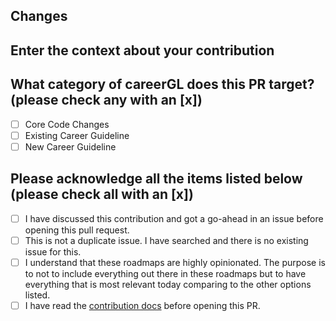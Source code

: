 ## Changes

<!-- Enter what behavior is changed by this PR. -->

## Enter the context about your contribution

<!-- Describe why you're making these changes if it's not already explained in a corresponding issue. -->
<!-- If you're closing an existing issue with this pull request, use the keyword Closes #issue_number -->

## What category of careerGL does this PR target? (please check any with an [x])

- [ ] Core Code Changes
- [ ] Existing Career Guideline
- [ ] New Career Guideline

## Please acknowledge all the items listed below (please check all with an [x])

- [ ] I have discussed this contribution and got a go-ahead in an issue before opening this pull request.
- [ ] This is not a duplicate issue. I have searched and there is no existing issue for this.
- [ ] I understand that these roadmaps are highly opinionated. The purpose is to not to include everything out there in these roadmaps but to have everything that is most relevant today comparing to the other options listed.
- [ ] I have read the [contribution docs](./contributing) before opening this PR.

<!-- Do you have suggestions to improve this PR template? Edit it here: https://github.com/renovatebot/renovate/edit/main/.github/pull_request_template.md -->

<!-- Please do not force push to your PR's branch after you have created your PR, as doing so forces us to review the whole PR again. This makes it harder for us to review your work because we don't know what has changed. -->
<!-- PRs will always be squashed by us when we merge your work. Commit as many times as you need in this branch. -->
